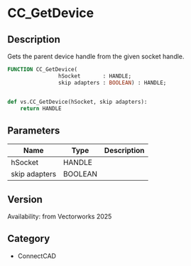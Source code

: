 # CC_GetDevice

## Description
Gets the parent device handle from the given socket handle.

```pascal
FUNCTION CC_GetDevice(
				hSocket       : HANDLE;
				skip adapters : BOOLEAN) : HANDLE;
```

```python

def vs.CC_GetDevice(hSocket, skip adapters):
    return HANDLE
```

## Parameters
|Name|Type|Description|
|---|---|---|
|hSocket|HANDLE||
|skip adapters|BOOLEAN||

## Version
Availability: from Vectorworks 2025
## Category
* ConnectCAD

